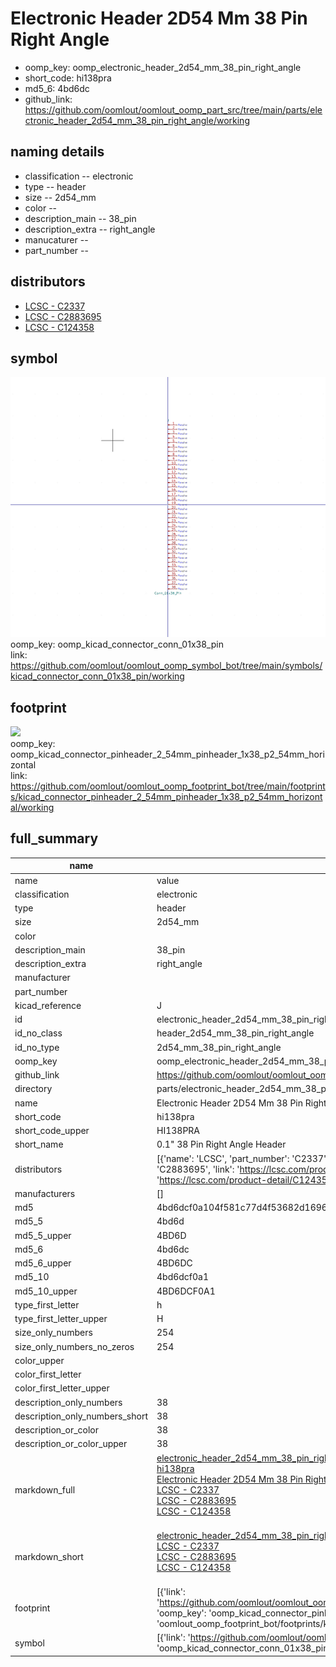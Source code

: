 # Electronic Header 2D54 Mm 38 Pin Right Angle

  
* oomp_key: oomp_electronic_header_2d54_mm_38_pin_right_angle 
* short_code: hi138pra
* md5_6: 4bd6dc  
* github_link: https://github.com/oomlout/oomlout_oomp_part_src/tree/main/parts/electronic_header_2d54_mm_38_pin_right_angle/working  
## naming details
* classification -- electronic
* type -- header
* size -- 2d54_mm
* color -- 
* description_main -- 38_pin
* description_extra -- right_angle
* manucaturer -- 
* part_number -- 

## distributors
* [LCSC - C2337](https://lcsc.com/product-detail/C2337.html)  
* [LCSC - C2883695](https://lcsc.com/product-detail/C2883695.html)  
* [LCSC - C124358](https://lcsc.com/product-detail/C124358.html)  


## symbol

![](symbol/0/working/working_600.png)  
oomp_key: oomp_kicad_connector_conn_01x38_pin  
link: https://github.com/oomlout/oomlout_oomp_symbol_bot/tree/main/symbols/kicad_connector_conn_01x38_pin/working  

## footprint

![](footprint/0/working/working_600.png)  
oomp_key: oomp_kicad_connector_pinheader_2_54mm_pinheader_1x38_p2_54mm_horizontal  
link: https://github.com/oomlout/oomlout_oomp_footprint_bot/tree/main/footprints/kicad_connector_pinheader_2_54mm_pinheader_1x38_p2_54mm_horizontal/working  

## full_summary
| name | value | 
| --- | --- | 
| name | value | 
| classification | electronic | 
| type | header | 
| size | 2d54_mm | 
| color |  | 
| description_main | 38_pin | 
| description_extra | right_angle | 
| manufacturer |  | 
| part_number |  | 
| kicad_reference | J | 
| id | electronic_header_2d54_mm_38_pin_right_angle | 
| id_no_class | header_2d54_mm_38_pin_right_angle | 
| id_no_type | 2d54_mm_38_pin_right_angle | 
| oomp_key | oomp_electronic_header_2d54_mm_38_pin_right_angle | 
| github_link | https://github.com/oomlout/oomlout_oomp_part_src/tree/main/parts/electronic_header_2d54_mm_38_pin_right_angle/working | 
| directory | parts/electronic_header_2d54_mm_38_pin_right_angle | 
| name | Electronic Header 2D54 Mm 38 Pin Right Angle | 
| short_code | hi138pra | 
| short_code_upper | HI138PRA | 
| short_name | 0.1" 38 Pin Right Angle Header | 
| distributors | [{'name': 'LCSC', 'part_number': 'C2337', 'link': 'https://lcsc.com/product-detail/C2337.html', 'id': 'distributor_lcsc'}, {'name': 'LCSC', 'part_number': 'C2883695', 'link': 'https://lcsc.com/product-detail/C2883695.html', 'id': 'distributor_lcsc'}, {'name': 'LCSC', 'part_number': 'C124358', 'link': 'https://lcsc.com/product-detail/C124358.html', 'id': 'distributor_lcsc'}] | 
| manufacturers | [] | 
| md5 | 4bd6dcf0a104f581c77d4f53682d1696 | 
| md5_5 | 4bd6d | 
| md5_5_upper | 4BD6D | 
| md5_6 | 4bd6dc | 
| md5_6_upper | 4BD6DC | 
| md5_10 | 4bd6dcf0a1 | 
| md5_10_upper | 4BD6DCF0A1 | 
| type_first_letter | h | 
| type_first_letter_upper | H | 
| size_only_numbers | 254 | 
| size_only_numbers_no_zeros | 254 | 
| color_upper |  | 
| color_first_letter |  | 
| color_first_letter_upper |  | 
| description_only_numbers | 38 | 
| description_only_numbers_short | 38 | 
| description_or_color | 38 | 
| description_or_color_upper | 38 | 
| markdown_full | [electronic_header_2d54_mm_38_pin_right_angle](https://github.com/oomlout/oomlout_oomp_part_src/tree/main/parts/electronic_header_2d54_mm_38_pin_right_angle/working)<br>[hi138pra](https://github.com/oomlout/oomlout_oomp_part_src/tree/main/parts/electronic_header_2d54_mm_38_pin_right_angle/working)<br>[Electronic Header 2D54 Mm 38 Pin Right Angle](https://github.com/oomlout/oomlout_oomp_part_src/tree/main/parts/electronic_header_2d54_mm_38_pin_right_angle/working)<br>[LCSC - C2337<br>](https://lcsc.com/product-detail/C2337.html)[LCSC - C2883695<br>](https://lcsc.com/product-detail/C2883695.html)[LCSC - C124358<br>](https://lcsc.com/product-detail/C124358.html)<br> | 
| markdown_short | [electronic_header_2d54_mm_38_pin_right_angle](https://github.com/oomlout/oomlout_oomp_part_src/tree/main/parts/electronic_header_2d54_mm_38_pin_right_angle/working)<br>[LCSC - C2337<br>](https://lcsc.com/product-detail/C2337.html)[LCSC - C2883695<br>](https://lcsc.com/product-detail/C2883695.html)[LCSC - C124358<br>](https://lcsc.com/product-detail/C124358.html)<br> | 
| footprint | [{'link': 'https://github.com/oomlout/oomlout_oomp_footprint_bot/tree/main/foootprntss/kicad_connector_pinheader_2_54mm_pinheader_1x38_p2_54mm_horizontal', 'oomp_key': 'oomp_kicad_connector_pinheader_2_54mm_pinheader_1x38_p2_54mm_horizontal', 'directory': 'oomlout_oomp_footprint_bot/footprints/kicad_connector_pinheader_2_54mm_pinheader_1x38_p2_54mm_horizontal//working/working.kicad_mod'}] | 
| symbol | [{'link': 'https://github.com/oomlout/oomlout_oomp_symbol_bot/tree/main/symbols/kicad_connector_conn_01x38_pin', 'oomp_key': 'oomp_kicad_connector_conn_01x38_pin', 'directory': 'oomlout_oomp_symbol_bot/symbols/kicad_connector_conn_01x38_pin//working/working.kicad_sym'}] | 
